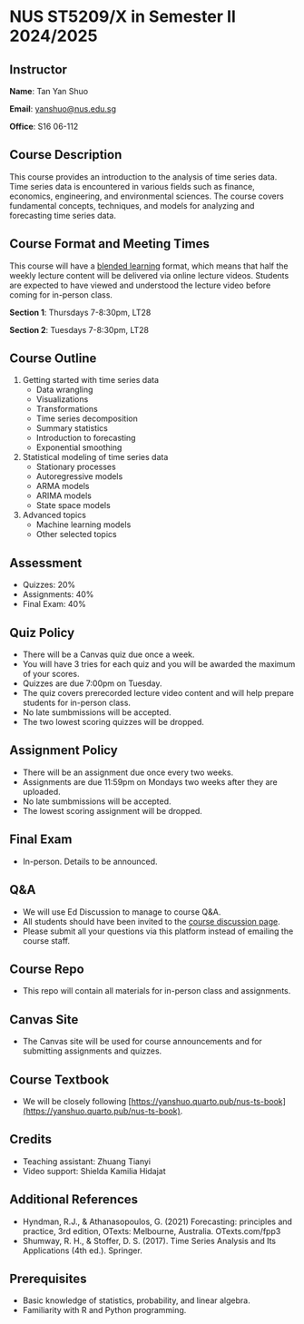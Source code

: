 # NUS ST5209/X in Semester II 2024/2025

## Instructor
**Name**: Tan Yan Shuo

**Email**: yanshuo@nus.edu.sg

**Office**: S16 06-112


## Course Description
This course provides an introduction to the analysis of time series data. Time series data is encountered in various fields such as finance, economics, engineering, and environmental sciences. The course covers fundamental concepts, techniques, and models for analyzing and forecasting time series data.

## Course Format and Meeting Times
This course will have a [blended learning](https://cit.nus.edu.sg/blended-learning-2-0-2/) format, which means that half the weekly lecture content will be delivered via online lecture videos.
Students are expected to have viewed and understood the lecture video before coming for in-person class.

**Section 1**: Thursdays 7-8:30pm, LT28

**Section 2**: Tuesdays 7-8:30pm, LT28

## Course Outline
1. Getting started with time series data
   - Data wrangling
   - Visualizations
   - Transformations
   - Time series decomposition
   - Summary statistics
   - Introduction to forecasting
   - Exponential smoothing
2. Statistical modeling of time series data
   - Stationary processes
   - Autoregressive models
   - ARMA models
   - ARIMA models
   - State space models
3. Advanced topics
   - Machine learning models
   - Other selected topics

## Assessment
- Quizzes: 20%
- Assignments: 40%
- Final Exam: 40%

## Quiz Policy
- There will be a Canvas quiz due once a week.
- You will have 3 tries for each quiz and you will be awarded the maximum of your scores.
- Quizzes are due 7:00pm on Tuesday.
- The quiz covers prerecorded lecture video content and will help prepare students for in-person class.
- No late sumbmissions will be accepted.
- The two lowest scoring quizzes will be dropped.

## Assignment Policy
- There will be an assignment due once every two weeks.
- Assignments are due 11:59pm on Mondays two weeks after they are uploaded.
- No late sumbmissions will be accepted.
- The lowest scoring assignment will be dropped.

## Final Exam
- In-person. Details to be announced.

## Q&A
- We will use Ed Discussion to manage to course Q&A.
- All students should have been invited to the [course discussion page](https://edstem.org/us/courses/72541/discussion). 
- Please submit all your questions via this platform instead of emailing the course staff.

## Course Repo
- This repo will contain all materials for in-person class and assignments.

## Canvas Site
- The Canvas site will be used for course announcements and for submitting assignments and quizzes.

## Course Textbook
- We will be closely following [https://yanshuo.quarto.pub/nus-ts-book](https://yanshuo.quarto.pub/nus-ts-book).

## Credits
- Teaching assistant: Zhuang Tianyi
- Video support: Shielda Kamilia Hidajat

## Additional References
- Hyndman, R.J., & Athanasopoulos, G. (2021) Forecasting: principles and practice, 3rd edition, OTexts: Melbourne, Australia. OTexts.com/fpp3
- Shumway, R. H., & Stoffer, D. S. (2017). Time Series Analysis and Its Applications (4th ed.). Springer.

## Prerequisites
- Basic knowledge of statistics, probability, and linear algebra.
- Familiarity with R and Python programming.